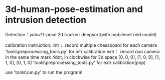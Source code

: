 # 3d-human-pose-estimation and intrusion detection

Detection：yolov11-pose
2d tracker: deepsort(with mobilenet reid model)

calibration instruction:
intr：
          record multiple chessboard for each camera
          'tools\preprocessing_tools.py' for intr calibration
extr：
          record duo camera in the same time
          mark 4dot, in clockwise for 3d space [0, 0, 0], [1, 0, 0], [1, 1, 0], [0, 1, 0]
          'tools\preprocessing_tools.py' for extr calibration(pnp)


use 'tools\run.py' to run the program!